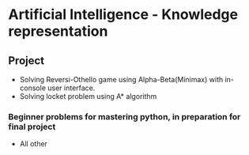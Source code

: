 # Artificial Intelligence - Knowledge representation


## Project 
  - Solving Reversi-Othello game using Alpha-Beta(Minimax) with in-console user interface.
  - Solving locket problem using A* algorithm  

  
### Beginner problems for mastering python, in preparation for final project
  - All other
